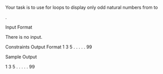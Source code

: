 Your task is to use for loops to display only odd natural numbers from to

.

Input Format

There is no input.

Constraints
Output Format
1
3
5
.
.
.
.
.
99  

Sample Output

1
3
5
.
.
.
.
.
99  
